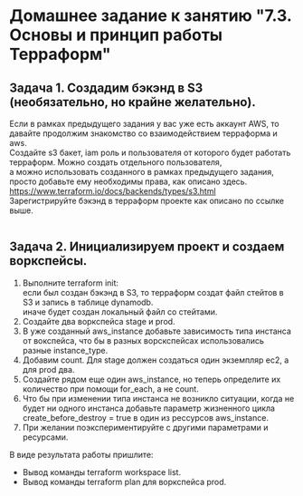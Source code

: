 # Домашнее задание к занятию "7.3. Основы и принцип работы Терраформ"

## Задача 1. Создадим бэкэнд в S3 (необязательно, но крайне желательно).

Если в рамках предыдущего задания у вас уже есть аккаунт AWS, то давайте продолжим знакомство со взаимодействием терраформа и aws.  
Создайте s3 бакет, iam роль и пользователя от которого будет работать терраформ. Можно создать отдельного пользователя,   
а можно использовать созданного в рамках предыдущего задания, просто добавьте ему необходимы права, как описано здесь.  
https://www.terraform.io/docs/backends/types/s3.html  
Зарегистрируйте бэкэнд в терраформ проекте как описано по ссылке выше.  
```

```

## Задача 2. Инициализируем проект и создаем воркспейсы.

1. Выполните terraform init:  
если был создан бэкэнд в S3, то терраформ создат файл стейтов в S3 и запись в таблице dynamodb.  
иначе будет создан локальный файл со стейтами.  
2. Создайте два воркспейса stage и prod.  
3. В уже созданный aws_instance добавьте зависимость типа инстанса от вокспейса, что бы в разных ворскспейсах использовались разные instance_type.  
4. Добавим count. Для stage должен создаться один экземпляр ec2, а для prod два.  
5. Создайте рядом еще один aws_instance, но теперь определите их количество при помощи for_each, а не count.  
6. Что бы при изменении типа инстанса не возникло ситуации, когда не будет ни одного инстанса добавьте параметр жизненного цикла create_before_destroy = true в один из рессурсов aws_instance.  
7. При желании поэкспериментируйте с другими параметрами и ресурсами.

В виде результата работы пришлите:  
- Вывод команды terraform workspace list.  
- Вывод команды terraform plan для воркспейса prod.  
```

```
